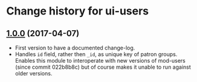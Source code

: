 # Change history for ui-users

## [1.0.0](https://github.com/folio-org/ui-users/tree/v0.0.1) (2017-04-07)

* First version to have a documented change-log.
* Handles `id` field, rather then `_id`, as unique key of patron groups. Enables this module to interoperate with new versions of mod-users (since commit 022b8b8c) but of course makes it unable to run against older versions.

